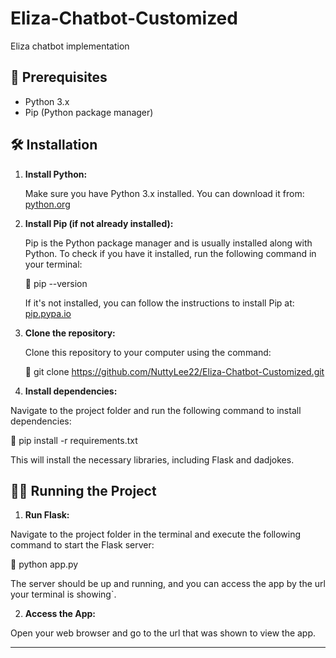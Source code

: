 # Eliza-Chatbot-Customized
Eliza chatbot implementation

## 📝 Prerequisites

- Python 3.x
- Pip (Python package manager)

## 🛠️ Installation

1. **Install Python:**

   Make sure you have Python 3.x installed. You can download it from: [python.org](https://www.python.org/downloads/)

2. **Install Pip (if not already installed):**

   Pip is the Python package manager and is usually installed along with Python. To check if you have it installed, run the following command in your terminal:

   📌 pip --version

   If it's not installed, you can follow the instructions to install Pip at: [pip.pypa.io](https://pip.pypa.io/en/stable/installation/)

3. **Clone the repository:**

   Clone this repository to your computer using the command:

   📌 git clone https://github.com/NuttyLee22/Eliza-Chatbot-Customized.git

4. **Install dependencies:**

  Navigate to the project folder and run the following command to install dependencies:

   📌 pip install -r requirements.txt

  This will install the necessary libraries, including Flask and dadjokes.

## 👨‍💻 Running the Project

1. **Run Flask:**
 
  Navigate to the project folder in the terminal and execute the following command to start the Flask server:

  📌 python app.py

  The server should be up and running, and you can access the app by the url your terminal is showing`.

2. **Access the App:**

  Open your web browser and go to the url that was shown to view the app.

---






